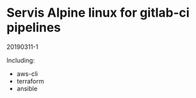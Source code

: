 Servis Alpine linux for gitlab-ci pipelines
===========================================
20190311-1

Including:
  - aws-cli
  - terraform
  - ansible


